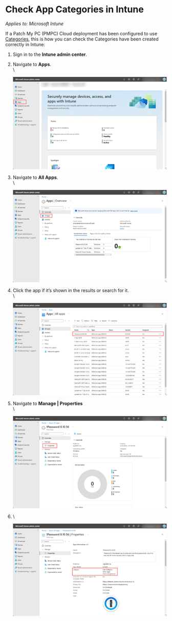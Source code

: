 # Check App Categories in Intune

_Applies to: Microsoft Intune_

If a Patch My PC (PMPC) Cloud deployment has been configured to use [Categories](../../cloud-deployments/deploying-an-app-using-cloud/cloud-configurations-deployment-tab/categories-deployments.md), this is how you can check the Categories have been created correctly in Intune:

1. Sign in to the <strong>Intune admin center</strong>.
2.  Navigate to <strong>Apps</strong>.\
    \


    ![Navigating to “Apps”](/_images/image-(281).png "Navigating to “Apps”")


3.  Navigate to <strong>All Apps</strong>.\
    \


    ![Navigating to “All Apps”](/_images/image-(282).png "Navigating to “All Apps”")


4.  Click the app if it’s shown in the results or search for it.\
    \


    ![Clicking the app if it’s shown in the results or searching for it](/_images/image-(283).png "Clicking the app if it’s shown in the results or searching for it")


5.  Navigate to <strong>Manage | Properties</strong>\
    \


    ![Navigating to “Manage | Properties”](/_images/image-(284).png "Navigating to “Manage | Properties”")




6.  \


    ![List of Categories is shown in the “Category” field.](/_images/image-(285).png "List of Categories is shown in the “Category” field.")